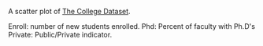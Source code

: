 A scatter plot of [The College Dataset](https://gist.github.com/yinhao0424/4254beab985a162d734bce008a9c788e).

Enroll: number of new students enrolled.
Phd: Percent of faculty with Ph.D's
Private: Public/Private indicator.